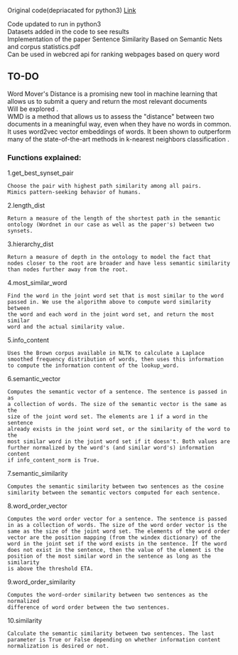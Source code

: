 Original code(depriacated for python3)
[Link](http://sujitpal.blogspot.com/2014/12/semantic-similarity-for-short-sentences.html)


Code updated to run in python3 <br>
Datasets added in the code to see results<br>
Implementation of the paper Sentence Similarity Based on Semantic Nets and corpus statistics.pdf<br>
Can be used in webcred api for ranking webpages based on query word<br>


## TO-DO

Word Mover's Distance is a promising new tool in machine learning that allows us to 
submit a query and return the most relevant documents<br>
Will be explored .<br>
WMD is a method that allows us to assess the "distance" between two documents in a meaningful way, 
even when they have no words in common. It uses word2vec vector embeddings of words. 
It been shown to outperform many of the state-of-the-art methods in k-nearest neighbors classification .
<br>



### Functions explained:

1.get_best_synset_pair<br>

    Choose the pair with highest path similarity among all pairs.
    Mimics pattern-seeking behavior of humans.
    

2.length_dist<br>

    Return a measure of the length of the shortest path in the semantic
    ontology (Wordnet in our case as well as the paper's) between two
    synsets.
    

3.hierarchy_dist<br>

    Return a measure of depth in the ontology to model the fact that
    nodes closer to the root are broader and have less semantic similarity
    than nodes further away from the root.
    

4.most_similar_word<br>

    Find the word in the joint word set that is most similar to the word
    passed in. We use the algorithm above to compute word similarity between
    the word and each word in the joint word set, and return the most similar
    word and the actual similarity value.

5.info_content<br>

    Uses the Brown corpus available in NLTK to calculate a Laplace
    smoothed frequency distribution of words, then uses this information
    to compute the information content of the lookup_word.
    

6.semantic_vector<br>
    
    Computes the semantic vector of a sentence. The sentence is passed in as
    a collection of words. The size of the semantic vector is the same as the
    size of the joint word set. The elements are 1 if a word in the sentence
    already exists in the joint word set, or the similarity of the word to the
    most similar word in the joint word set if it doesn't. Both values are
    further normalized by the word's (and similar word's) information content
    if info_content_norm is True.
    

7.semantic_similarity<br>

    Computes the semantic similarity between two sentences as the cosine
    similarity between the semantic vectors computed for each sentence.
    

8.word_order_vector<br>
 
    Computes the word order vector for a sentence. The sentence is passed
    in as a collection of words. The size of the word order vector is the
    same as the size of the joint word set. The elements of the word order
    vector are the position mapping (from the windex dictionary) of the
    word in the joint set if the word exists in the sentence. If the word
    does not exist in the sentence, then the value of the element is the
    position of the most similar word in the sentence as long as the similarity
    is above the threshold ETA.
    

9.word_order_similarity<br>
    
    Computes the word-order similarity between two sentences as the normalized
    difference of word order between the two sentences.
    

10.similarity<br>

    Calculate the semantic similarity between two sentences. The last
    parameter is True or False depending on whether information content
    normalization is desired or not.
    


<br>
